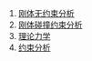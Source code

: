 

1. [刚体无约束分析](non_constraint/non_constraint.md)
2. [刚体碰撞约束分析](collision_constraint/collision_constraint.md)
3. [理论力学](theoretical_mechanics/theoretical_mechanics.md)
4. [约束分析](joint_constraint/joint_constraint.md)


